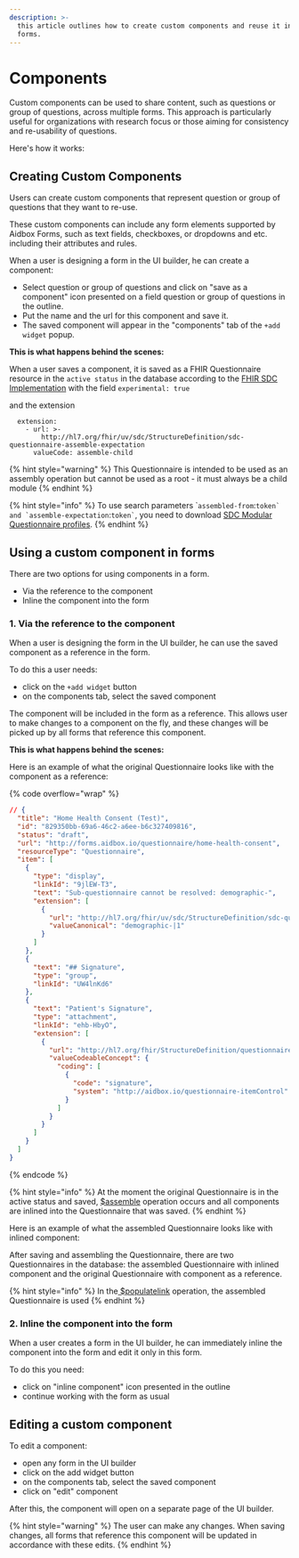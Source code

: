 ```yaml
---
description: >-
  this article outlines how to create custom components and reuse it in other
  forms.
---
```


# Components

Custom components can be used to share content, such as questions or group of questions, across multiple forms. This approach is particularly useful for organizations with research focus or those aiming for consistency and re-usability of questions.&#x20;

Here's how it works:

## **Creating Custom Components**

Users can create custom components that represent question or group of questions that they want to re-use.

These custom components can include any form elements supported by Aidbox Forms, such as text fields, checkboxes, or dropdowns and etc. including their attributes and rules. &#x20;

When a user is designing a form in the UI builder, he can create a component:

* Select question or group of questions and click on "save as a component" icon presented on a field question or group of questions in the outline.&#x20;
* Put the name and the url for this component and save it.
* The saved component will appear in the "components" tab of the `+add widget` popup.&#x20;

**This is what happens behind the scenes:**

When a user saves a component, it is saved as a FHIR Questionnaire resource in the `active status` in the database according to the [FHIR SDC Implementation](https://build.fhir.org/ig/HL7/sdc/modular.html#modular-questionnaires) with the field `experimental: true`

&#x20;and the extension&#x20;

```
  extension:
    - url: >-
        http://hl7.org/fhir/uv/sdc/StructureDefinition/sdc-questionnaire-assemble-expectation
      valueCode: assemble-child
```



{% hint style="warning" %}
This Questionnaire is intended to be used as an assembly operation but cannot be used as a root - it must always be a child module
{% endhint %}



{% hint style="info" %}
To use search parameters \``assembled-from`:``token` and `assemble-expectation``:`` token` ``, you need to download [SDC Modular Questionnaire profiles](https://build.fhir.org/ig/HL7/sdc/StructureDefinition-sdc-questionnaire-modular.html).
{% endhint %}

## Using a custom component in forms

There are two options for using components in a form.

* Via the reference to the component
* Inline the component into the form

### 1. Via the reference to the component

When a user is designing the form in the UI builder, he can use the saved component as a reference in the form.&#x20;

To do this a user needs:

* click on the `+add widget` button
* on the components tab, select the saved component

The component will be included in the form as a reference. This allows user to make changes to a component on the fly, and these changes will be picked up by all forms that reference this component.

**This is what happens behind the scenes:**

Here is an example of what the original Questionnaire looks like with the component as a reference:

{% code overflow="wrap" %}
```json
// {
  "title": "Home Health Consent (Test)",
  "id": "829350bb-69a6-46c2-a6ee-b6c327409816",
  "status": "draft",
  "url": "http://forms.aidbox.io/questionnaire/home-health-consent",
  "resourceType": "Questionnaire",
  "item": [
    {
      "type": "display",
      "linkId": "9jlEW-T3",
      "text": "Sub-questionnaire cannot be resolved: demographic-",
      "extension": [
        {
          "url": "http://hl7.org/fhir/uv/sdc/StructureDefinition/sdc-questionnaire-subQuestionnaire",
          "valueCanonical": "demographic-|1"
        }
      ]
    },
    {
      "text": "## Signature",
      "type": "group",
      "linkId": "UW4lnKd6"
    },
    {
      "text": "Patient's Signature",
      "type": "attachment",
      "linkId": "ehb-HbyO",
      "extension": [
        {
          "url": "http://hl7.org/fhir/StructureDefinition/questionnaire-itemControl",
          "valueCodeableConcept": {
            "coding": [
              {
                "code": "signature",
                "system": "http://aidbox.io/questionnaire-itemControl"
              }
            ]
          }
        }
      ]
    }
  ]
}
```
{% endcode %}

{% hint style="info" %}
At the moment the original Questionnaire is in the active status and saved,  [$assemble](https://build.fhir.org/ig/HL7/sdc/OperationDefinition-Questionnaire-assemble.html) operation occurs and all components are inlined into the Questionnaire that was saved.
{% endhint %}

Here is an example of what the assembled Questionnaire looks like with inlined component:



After saving and assembling the Questionnaire, there are two Questionnaires in the database: the assembled Questionnaire with inlined component and the original Questionnaire with component as a reference.

{% hint style="info" %}
In the[ $populatelink](https://build.fhir.org/ig/HL7/sdc/OperationDefinition-Questionnaire-populatelink.html) operation, the assembled Questionnaire is used
{% endhint %}

### 2. Inline the component into the form

When a user creates a form in the UI builder, he can immediately inline the component into the form and edit it only in this form.&#x20;

To do this you need:

* click on "inline component" icon presented in the outline
* continue working with the form as usual



## Editing a custom component

To edit a component:&#x20;

* open any form in the UI builder
* click on the add widget button
* on the components tab, select the saved component
* click on "edit" component&#x20;

After this, the component will open on a separate page of the UI builder.&#x20;

{% hint style="warning" %}
The user can make any changes. When saving changes, all forms that reference this component will be updated in accordance with these edits.
{% endhint %}

